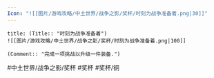 ```yaml
---
Icon: "![[图片/游戏攻略/中土世界/战争之影/奖杯/时刻为战争准备着.png|30]]"
---
```

```ad-common-bronze-trophy
title: (Title:: "时刻为战争准备着")
![[图片/游戏攻略/中土世界/战争之影/奖杯/时刻为战争准备着.png|100]]

(Comment:: "完成一项挑战以升级一件装备.")
```

#中土世界/战争之影/奖杯 #奖杯 #奖杯/铜
